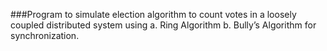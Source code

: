 ###Program to simulate election algorithm to count votes in a loosely coupled distributed system using a. Ring Algorithm b. Bully’s Algorithm  for synchronization. 
